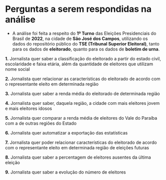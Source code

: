 # Perguntas a serem respondidas na análise

- A análise foi feita a respeito do **1º Turno** das Eleições Presidenciais do Brasil de **2022**, na cidade de **São José dos Campos**, utilizando os dados do repositório público do **TSE (Tribunal Superior Eleitoral)**, tanto para os dados de **eleitorado**, quanto para os dados de **boletim de urna**.
  
**1.** Jornalista quer saber a classificação do eleitorado a partir do estado civil, escolaridade e faixa etária, além da quantidade de eleitores que utilizam nome social

**2.** Jornalista quer relacionar as características do eleitorado de acordo com o representante eleito em determinada região 	

**3.** Jornalista quer saber a renda média do eleitorado de determinada região 	

**4.** Jornalista quer saber, daquela região, a cidade com mais eleitores jovem e mais eleitores idosos 	

**5.** Jornalista quer comparar a renda média de eleitores do Vale do Paraíba com a de outras regiões do Estado 	

**6.** Jornalista quer automatizar a exportação das estatísticas 	

**7.** Jornalista quer poder relacionar características do eleitorado de acordo com o representante eleito em determinada região de eleições futuras 	

**8.** Jornalista quer saber a percentagem de eleitores ausentes da última eleição 	

**9.** Jornalista quer saber a evolução do número de eleitores



